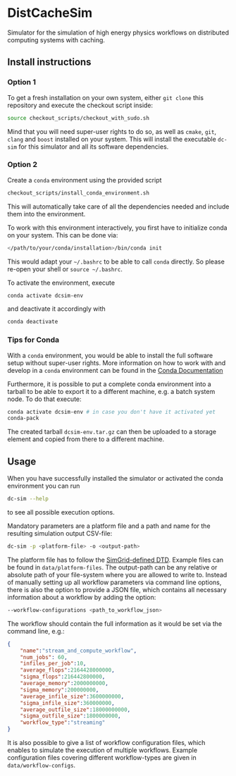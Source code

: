 # DistCacheSim

Simulator for the simulation of high energy physics workflows on distributed computing systems with caching.


## Install instructions

### Option 1
To get a fresh installation on your own system, either `git clone` this repository and execute the checkout script inside:
```bash
source checkout_scripts/checkout_with_sudo.sh
```
Mind that you will need super-user rights to do so, as well as `cmake`, `git`, `clang` and `boost` installed on your system.
This will install the executable `dc-sim` for this simulator and all its software dependencies.

### Option 2
Create a `conda` environment using the provided script
```bash
checkout_scripts/install_conda_environment.sh
```
This will automatically take care of all the dependencies needed and include them into the environment.

To work with this environment interactively, you first have to initialize conda on your system. This can be done via:

```bash
</path/to/your/conda/installation>/bin/conda init
```

This would adapt your `~/.bashrc` to be able to call `conda` directly. So please re-open your shell or `source ~/.bashrc`.

To activate the environment, execute
```bash
conda activate dcsim-env
```
and deactivate it accordingly with 
```bash
conda deactivate
```

### Tips for Conda

With a `conda` environment, you would be able to install the full software setup without super-user rights.
More information on how to work with and develop in a `conda` environment can be found in the [Conda Documentation](https://docs.anaconda.com/)

Furthermore, it is possible to put a complete conda environment into a tarball to be able to export it to a different machine, e.g. a batch system node. To do that execute:

```bash
conda activate dcsim-env # in case you don't have it activated yet
conda-pack
```

The created tarball `dcsim-env.tar.gz` can then be uploaded to a storage element and copied from there to a different machine.


## Usage
When you have successfully installed the simulator or activated the conda environment you can run
```bash
dc-sim --help
```
to see all possible execution options. 

Mandatory parameters are a platform file and a path and name for the resulting simulation output CSV-file:
```bash
dc-sim -p <platform-file> -o <output-path>
```
The platform file has to follow the [SimGrid-defined DTD](https://simgrid.org/doc/latest/Platform.html).
Example files can be found in `data/platform-files`.
The output-path can be any relative or absolute path of your file-system where you are allowed to write to.
Instead of manually setting up all workflow parameters via command line options, 
there is also the option to provide a JSON file, which contains all necessary information about a workflow by adding the option:
```bash
--workflow-configurations <path_to_workflow_json>
```
The workflow should contain the full information as it would be set via the command line, e.g.:
```json
{
    "name":"stream_and_compute_workflow",
    "num_jobs": 60,
    "infiles_per_job":10,
    "average_flops":2164428000000,
    "sigma_flops":216442800000,
    "average_memory":2000000000,
    "sigma_memory":200000000,
    "average_infile_size":3600000000,
    "sigma_infile_size":360000000,
    "average_outfile_size":18000000000,
    "sigma_outfile_size":1800000000,
    "workflow_type":"streaming"
}
```
It is also possible to give a list of workflow configuration files, which enables to simulate the execution of multiple workflows.
Example configuration files covering different workflow-types are given in `data/workflow-configs`.
